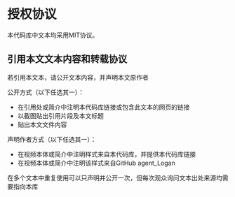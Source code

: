 
# 授权协议

本代码库中文本均采用MIT协议。

## 引用本文文本内容和转载协议

若引用本文本，请公开文本内容，并声明本文原作者

公开方式（以下任选其一）：

- 在引用处或简介中注明本代码库链接或包含此文本的网页的链接
- 以截图贴出引用片段及本文标题
- 贴出本文文件内容

声明作者方式（以下任选其一）：

- 在视频本体或简介中注明样式来自本代码库，并提供本代码库链接
- 在视频本体或简介中注明该样式来自GitHub agent_Logan

在多个文本中重复使用可以只声明并公开一次，但每次观众询问文本出处来源均需要指向本库
